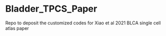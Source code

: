 # Bladder_TPCS_Paper
Repo to deposit the customized codes for Xiao et al 2021 BLCA single cell atlas paper 
